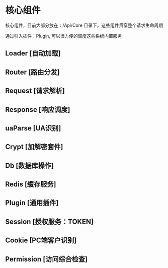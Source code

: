 # 核心组件

核心组件，目前大部分放在：/Api/Core 目录下，这些组件贯穿整个请求生命周期

通过引入插件：Plugin, 可以很方便的调度这些系统内置服务

## Loader [自动加载]

## Router [路由分发]

## Request [请求解析]

## Response [响应调度]

## uaParse [UA识别]

## Crypt  [加解密套件]

## Db     [数据库操作]

## Redis  [缓存服务]

## Plugin [通用插件]

## Session [授权服务：TOKEN]

## Cookie [PC端客户识别]

## Permission [访问综合检查]

